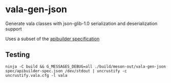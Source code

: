 # vala-gen-json

Generate vala classes with json-glib-1.0 serialization and deserialization support

Uses a subset of the [apibuilder specification](https://app.apibuilder.io/doc/apiJson)

## Testing

```
ninja -C build && G_MESSAGES_DEBUG=all ./build/meson-out/vala-gen-json spec/apibuilder-spec.json /dev/stdout | uncrustify -c uncrustify.vala.cfg -l vala
```